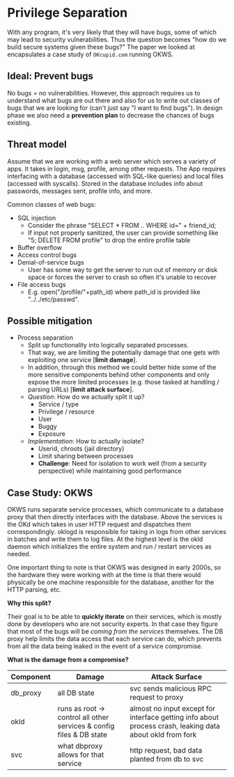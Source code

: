 # Privilege Separation

With any program, it's very likely that they will have bugs, some of which may lead to security vulnerabilities. Thus the question becomes "how do we build secure systems given these bugs?" The paper we looked at encapsulates a case study of `OKcupid.com` running OKWS.

## Ideal: Prevent bugs

No bugs = no vulnerabilities. However, this approach requires us to understand what bugs are out there and also for us to write out classes of bugs that we are looking for (can't just say "I want to find bugs"). In design phase we also need a **prevention plan** to decrease the chances of bugs existing.

## Threat model

Assume that we are working with a web server which serves a variety of apps. It takes in login, msg, profile, among other requests. The App requires interfacing with a database (accessed with SQL-like queries) and local files (accessed with syscalls). Stored in the database includes info about passwords, messages sent, profile info, and more.

Common classes of web bugs:

* SQL injection
  * Consider the phrase "SELECT * FROM .. WHERE id=" + friend_id;
  * If input not properly sanitized, the user can provide something like "5; DELETE FROM profile" to drop the entire profile table
* Buffer overflow
* Access control bugs
* Denial-of-service bugs
  * User has some way to get the server to run out of memory or disk space or forces the server to crash so often it's unable to recover
* File access bugs
  * E.g. open("/profile/"+path_id) where path_id is provided like "../../etc/passwd".

## Possible mitigation

* Process separation
  * Split up functionality into logically separated processes. 
  * That way, we are limiting the potentially damage that one gets with exploiting one service [**limit damage**].
  * In addition, through this method we could better hide some of the more sensitive components behind other components and only expose the more limited processes (e.g. those tasked at handling / parsing URLs) [**limit attack surface**].
  * _Question_: How do we actually split it up?
    * Service / type
    * Privilege / resource
    * User
    * Buggy
    * Exposure
  * _Implementation_: How to actually isolate?
    * Userid, chroots (jail directory)
    * Limit sharing between processes
    * **Challenge**: Need for isolation to work well (from a security perspective) while maintaining good performance

## Case Study: OKWS

OKWS runs separate service processes, which communicate to a database proxy that then directly interfaces with the database. Above the services is the OKd which takes in user HTTP request and dispatches them correspondingly. oklogd is responsible for taking in logs from other services in batches and write them to log files. At the highest level is the okld daemon which initializes the entire system and run / restart services as needed.

One important thing to note is that OKWS was designed in early 2000s, so the hardware they were working with at the time is that there would physically be one machine responsible for the database, another for the HTTP parsing, etc.

**Why this split?** 

Their goal is to be able to **quickly iterate** on their services, which is mostly done by developers who are not security experts. In that case they figure that most of the bugs will be _coming from the services_ themselves. The DB proxy help limits the data access that each service can do, which prevents from all the data being leaked in the event of a service compromise.

**What is the damage from a compromise?**

| Component | Damage                                                               | Attack Surface                                                                                           |
|-----------|----------------------------------------------------------------------|----------------------------------------------------------------------------------------------------------|
| db_proxy  | all DB state                                                         | svc sends malicious RPC request to proxy                                                                 |
| okld      | runs as root -> control all other services & config files & DB state | almost no input except for interface getting info about process crash, leaking data about okld from fork |
| svc       | what dbproxy allows for that service                                 | http request, bad data planted from db to svc                                                            |